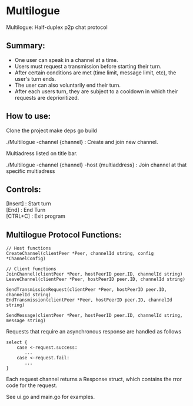 # Multilogue
Multilogue: Half-duplex p2p chat protocol 


## Summary: 
- One user can speak in a channel at a time. 
- Users must request a transmission before starting their turn. 
- After certain conditions are met (time limit, message limit, etc), the user's turn ends.
- The user can also voluntarily end their turn. 
- After each users turn, they are subject to a cooldown in which their requests are deprioritized. 

## How to use: 
Clone the project
make deps 
go build 

./Multilogue -channel {channel} : Create and join new channel.

Multiadress listed on title bar. 

./Multilogue -channel {channel} -host {multiaddress} : Join channel at that specific multiadress 

## Controls: 
[Insert] : Start turn   
[End]  : End Turn   
[CTRL+C] : Exit program    

## Multilogue Protocol Functions: 
```
// Host functions
CreateChannel(clientPeer *Peer, channelId string, config *ChannelConfig)

// Client functions
JoinChannel(clientPeer *Peer, hostPeerID peer.ID, channelId string) 
LeaveChannel(clientPeer *Peer, hostPeerID peer.ID, channelId string)

SendTransmissionRequest(clientPeer *Peer, hostPeerID peer.ID, channelId string) 
EndTransmission(clientPeer *Peer, hostPeerID peer.ID, channelId string)

SendMessage(clientPeer *Peer, hostPeerID peer.ID, channelId string, message string)
```

Requests that require an asynchronous response are handled as follows 

```
select {
    case <-request.success:
       ...
    case <-request.fail:
       ...
}
```

Each request channel returns a Response struct, which contains the rror code for the 
request. 

See ui.go and main.go for examples. 